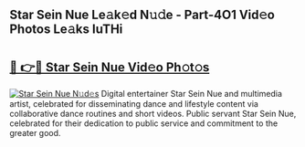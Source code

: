 ## Star Sein Nue Le𝚊k𝚎d N𝚞𝚍e - Part-4O1 Vid𝚎o Photos Le𝚊ks IuTHi

# <h2><a href="http://fb0avf1.evod.top/?m=Star+Sein+Nue">🔗 👉🔴 Star Sein Nue Vid𝚎o Ph𝚘t𝚘s</a></h2>

[![Star Sein Nue N𝚞d𝚎s](https://i.imgur.com/8V9OHl7.gif)](http://fb0avf1.evod.top/?m=Star+Sein+Nue)
Digital entertainer Star Sein Nue and multimedia artist, celebrated for disseminating dance and lifestyle content via collaborative dance routines and short videos. Public servant Star Sein Nue, celebrated for their dedication to public service and commitment to the greater good. 
